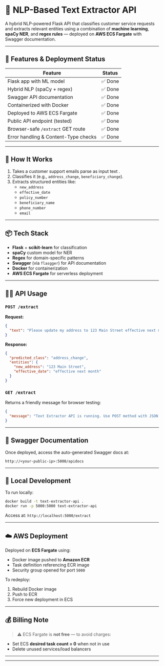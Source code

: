 # 🧠 NLP-Based Text Extractor API

A hybrid NLP-powered Flask API that classifies customer service requests and extracts relevant entities using a combination of **machine learning**, **spaCy NER**, and **regex rules** — deployed on **AWS ECS Fargate** with Swagger documentation.

---

## 🚀 Features & Deployment Status

| Feature                              | Status |
| ------------------------------------ | ------ |
| Flask app with ML model              | ✅ Done |
| Hybrid NLP (spaCy + regex)           | ✅ Done |
| Swagger API documentation            | ✅ Done |
| Containerized with Docker            | ✅ Done |
| Deployed to AWS ECS Fargate          | ✅ Done |
| Public API endpoint (tested)         | ✅ Done |
| Browser-safe `/extract` GET route    | ✅ Done |
| Error handling & Content-Type checks | ✅ Done |

---

## 🧲 How It Works

1. Takes a customer support emails parse  as input text .
2. Classifies it (e.g., `address_change`, `beneficiary_change`).
3. Extracts structured entities like:
   - `new_address`
   - `effective_date`
   - `policy_number`
   - `beneficiary_name`
   - `phone_number`
   - `email`

---

## 📦 Tech Stack

- **Flask** + **scikit-learn** for classification
- **spaCy** custom model for NER
- **Regex** for domain-specific patterns
- **Swagger** (via `flasgger`) for API documentation
- **Docker** for containerization
- **AWS ECS Fargate** for serverless deployment

---

## 🧑‍💻 API Usage

### `POST /extract`

**Request:**

```json
{
  "text": "Please update my address to 123 Main Street effective next month"
}
```

**Response:**

```json
{
  "predicted_class": "address_change",
  "entities": {
    "new_address": "123 Main Street",
    "effective_date": "effective next month"
  }
}
```

### `GET /extract`

Returns a friendly message for browser testing:

```json
{
  "message": "Text Extractor API is running. Use POST method with JSON payload to extract entities."
}
```

---

## 📜 Swagger Documentation

Once deployed, access the auto-generated Swagger docs at:

```
http://<your-public-ip>:5000/apidocs
```

---

## 🐳 Local Development

To run locally:

```bash
docker build -t text-extractor-api .
docker run -p 5000:5000 text-extractor-api
```

Access at: `http://localhost:5000/extract`

---

## ☁️ AWS Deployment

Deployed on **ECS Fargate** using:

- Docker image pushed to **Amazon ECR**
- Task definition referencing ECR image
- Security group opened for port `5000`

To redeploy:

1. Rebuild Docker image
2. Push to ECR
3. Force new deployment in ECS

---

## 💰 Billing Note

> ⚠️ ECS Fargate is **not free** — to avoid charges:

- Set ECS **desired task count = 0** when not in use
- Delete unused services/load balancers

---

---

